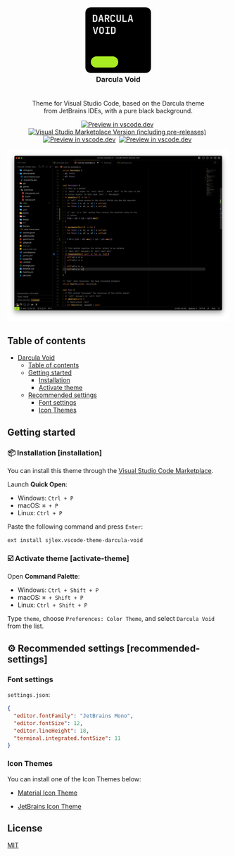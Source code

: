 <h3 align="center">
  <br>
    <img src="./assets/icon.png" alt="logo" width="150">
  <br>
  Darcula Void
  <br><br>
</h1>

<div align="center">
<p>Theme for Visual Studio Code, based on&nbsp;the Darcula theme <br> from JetBrains IDEs, with a&nbsp;pure black background.</p>
</div>

<p align="center">
	<a href=""><img src="https://img.shields.io/badge/preview%20in-vscode.dev-brightgreen" alt="Preview in vscode.dev"></a>&nbsp;
    <a href=""><img src="https://img.shields.io/visual-studio-marketplace/v/akamud.vscode-theme-onedark" alt="Visual Studio Marketplace Version (including pre-releases)"></a>&nbsp;
    <a href=""><img src="https://img.shields.io/visual-studio-marketplace/d/akamud.vscode-theme-onedark" alt="Preview in vscode.dev"></a>&nbsp;
    <a href=""><img src="https://img.shields.io/visual-studio-marketplace/r/akamud.vscode-theme-onedark" alt="Preview in vscode.dev"></a>&nbsp;
</p>

![GitHub VS Code theme](/assets/3.png)

## Table of contents

- [Darcula Void](#)
  - [Table of contents](#table-of-contents)
  - [Getting started](#getting-started)
    - [Installation](#installation)
    - [Activate theme](#activate-theme)
  - [Recommended settings](#recommended-settings)
    - [Font settings](#font-settings)
    - [Icon Themes](#icon-themes)

## Getting started

### 📦 Installation [installation]

You can install this theme through the [Visual Studio Code Marketplace](https://marketplace.visualstudio.com/items?itemName=sjlex.vscode-theme-darcula-void).

Launch **Quick Open**:

  - Windows: `Ctrl + P`
  - macOS: `⌘ + P`
  - Linux: `Ctrl + P`

Paste the following command and press `Enter`:

```shell
ext install sjlex.vscode-theme-darcula-void
```

### ☑️ Activate theme [activate-theme]

Open **Command Palette**:

  - Windows: `Ctrl + Shift + P`
  - macOS: `⌘ + Shift + P`
  - Linux: `Ctrl + Shift + P`

Type `theme`, choose `Preferences: Color Theme`, and select `Darcula Void` from the list.

## ⚙️ Recommended settings [recommended-settings]

### Font settings

`settings.json`:

```json
{
  "editor.fontFamily": "JetBrains Mono",
  "editor.fontSize": 12,
  "editor.lineHeight": 18,
  "terminal.integrated.fontSize": 11
}
```

### Icon Themes

You can install one of the Icon Themes below:

- [Material Icon Theme](https://marketplace.visualstudio.com/items?itemName=PKief.material-icon-theme)

- [JetBrains Icon Theme](https://marketplace.visualstudio.com/items?itemName=chadalen.vscode-jetbrains-icon-theme)


## License

[MIT](LICENSE)
